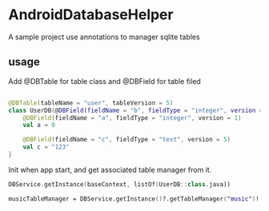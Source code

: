 
# AndroidDatabaseHelper

A sample project use annotations to manager sqlite tables

## usage

Add @DBTable for table class and @DBField for table filed  

```kotlin

@DBTable(tableName = "user", tableVersion = 5)
class UserDB(@DBField(fieldName = "b", fieldType = "integer", version = 5) val b: Int = 0) {
    @DBField(fieldName = "a", fieldType = "integer", version = 1)
    val a = 0

    @DBField(fieldName = "c", fieldType = "text", version = 5)
    val c = "123"
}
```

Init when app start, and get associated table manager from it.
```kotlin
DBService.getInstance(baseContext, listOf(UserDB::class.java))

musicTableManager = DBService.getInstance()?.getTableManager("music")!!
```

